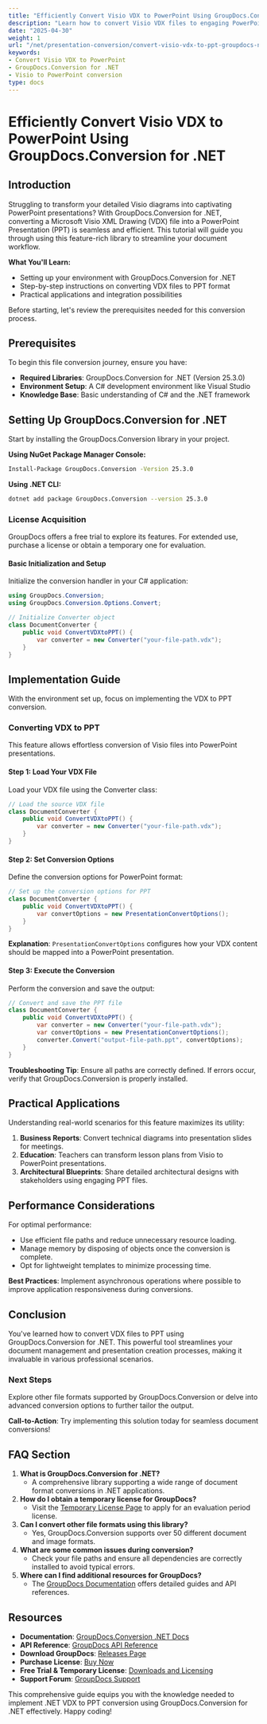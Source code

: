 ```yaml
---
title: "Efficiently Convert Visio VDX to PowerPoint Using GroupDocs.Conversion for .NET"
description: "Learn how to convert Visio VDX files to engaging PowerPoint presentations using GroupDocs.Conversion for .NET with this comprehensive guide."
date: "2025-04-30"
weight: 1
url: "/net/presentation-conversion/convert-visio-vdx-to-ppt-groupdocs-net/"
keywords:
- Convert Visio VDX to PowerPoint
- GroupDocs.Conversion for .NET
- Visio to PowerPoint conversion
type: docs
---
```

# Efficiently Convert Visio VDX to PowerPoint Using GroupDocs.Conversion for .NET

## Introduction

Struggling to transform your detailed Visio diagrams into captivating PowerPoint presentations? With GroupDocs.Conversion for .NET, converting a Microsoft Visio XML Drawing (VDX) file into a PowerPoint Presentation (PPT) is seamless and efficient. This tutorial will guide you through using this feature-rich library to streamline your document workflow.

**What You'll Learn:**
- Setting up your environment with GroupDocs.Conversion for .NET
- Step-by-step instructions on converting VDX files to PPT format
- Practical applications and integration possibilities

Before starting, let's review the prerequisites needed for this conversion process.

## Prerequisites

To begin this file conversion journey, ensure you have:

- **Required Libraries**: GroupDocs.Conversion for .NET (Version 25.3.0)
- **Environment Setup**: A C# development environment like Visual Studio
- **Knowledge Base**: Basic understanding of C# and the .NET framework

## Setting Up GroupDocs.Conversion for .NET

Start by installing the GroupDocs.Conversion library in your project.

**Using NuGet Package Manager Console:**
```bash
Install-Package GroupDocs.Conversion -Version 25.3.0
```

**Using .NET CLI:**
```bash
dotnet add package GroupDocs.Conversion --version 25.3.0
```

### License Acquisition

GroupDocs offers a free trial to explore its features. For extended use, purchase a license or obtain a temporary one for evaluation.

#### Basic Initialization and Setup

Initialize the conversion handler in your C# application:

```csharp
using GroupDocs.Conversion;
using GroupDocs.Conversion.Options.Convert;

// Initialize Converter object
class DocumentConverter {
    public void ConvertVDXtoPPT() {
        var converter = new Converter("your-file-path.vdx");
    }
}
```

## Implementation Guide

With the environment set up, focus on implementing the VDX to PPT conversion.

### Converting VDX to PPT

This feature allows effortless conversion of Visio files into PowerPoint presentations.

#### Step 1: Load Your VDX File

Load your VDX file using the Converter class:

```csharp
// Load the source VDX file
class DocumentConverter {
    public void ConvertVDXtoPPT() {
        var converter = new Converter("your-file-path.vdx");
    }
}
```

#### Step 2: Set Conversion Options

Define the conversion options for PowerPoint format:

```csharp
// Set up the conversion options for PPT
class DocumentConverter {
    public void ConvertVDXtoPPT() {
        var convertOptions = new PresentationConvertOptions();
    }
}
```
**Explanation**: `PresentationConvertOptions` configures how your VDX content should be mapped into a PowerPoint presentation.

#### Step 3: Execute the Conversion

Perform the conversion and save the output:

```csharp
// Convert and save the PPT file
class DocumentConverter {
    public void ConvertVDXtoPPT() {
        var converter = new Converter("your-file-path.vdx");
        var convertOptions = new PresentationConvertOptions();
        converter.Convert("output-file-path.ppt", convertOptions);
    }
}
```

**Troubleshooting Tip**: Ensure all paths are correctly defined. If errors occur, verify that GroupDocs.Conversion is properly installed.

## Practical Applications

Understanding real-world scenarios for this feature maximizes its utility:

1. **Business Reports**: Convert technical diagrams into presentation slides for meetings.
2. **Education**: Teachers can transform lesson plans from Visio to PowerPoint presentations.
3. **Architectural Blueprints**: Share detailed architectural designs with stakeholders using engaging PPT files.

## Performance Considerations

For optimal performance:
- Use efficient file paths and reduce unnecessary resource loading.
- Manage memory by disposing of objects once the conversion is complete.
- Opt for lightweight templates to minimize processing time.

**Best Practices**: Implement asynchronous operations where possible to improve application responsiveness during conversions.

## Conclusion

You've learned how to convert VDX files to PPT using GroupDocs.Conversion for .NET. This powerful tool streamlines your document management and presentation creation processes, making it invaluable in various professional scenarios.

### Next Steps
Explore other file formats supported by GroupDocs.Conversion or delve into advanced conversion options to further tailor the output.

**Call-to-Action**: Try implementing this solution today for seamless document conversions!

## FAQ Section

1. **What is GroupDocs.Conversion for .NET?**
   - A comprehensive library supporting a wide range of document format conversions in .NET applications.
2. **How do I obtain a temporary license for GroupDocs?**
   - Visit the [Temporary License Page](https://purchase.groupdocs.com/temporary-license/) to apply for an evaluation period license.
3. **Can I convert other file formats using this library?**
   - Yes, GroupDocs.Conversion supports over 50 different document and image formats.
4. **What are some common issues during conversion?**
   - Check your file paths and ensure all dependencies are correctly installed to avoid typical errors.
5. **Where can I find additional resources for GroupDocs?**
   - The [GroupDocs Documentation](https://docs.groupdocs.com/conversion/net/) offers detailed guides and API references.

## Resources
- **Documentation**: [GroupDocs.Conversion .NET Docs](https://docs.groupdocs.com/conversion/net/)
- **API Reference**: [GroupDocs API Reference](https://reference.groupdocs.com/conversion/net/)
- **Download GroupDocs**: [Releases Page](https://releases.groupdocs.com/conversion/net/)
- **Purchase License**: [Buy Now](https://purchase.groupdocs.com/buy)
- **Free Trial & Temporary License**: [Downloads and Licensing](https://releases.groupdocs.com/conversion/net/)
- **Support Forum**: [GroupDocs Support](https://forum.groupdocs.com/c/conversion/10)

This comprehensive guide equips you with the knowledge needed to implement .NET VDX to PPT conversion using GroupDocs.Conversion for .NET effectively. Happy coding!

